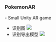 ﻿<h3>PokemonAR</h3>
- Small Unity AR game

- 识别图
![](http://p09oanggo.bkt.clouddn.com/1-assets-images-media-screenshot-zenyatta-screenshot-008.jpg)
- 识别导出模型
![](http://p09oanggo.bkt.clouddn.com/F7ED43A1D75250A8115BC6F71ED82484.png)
